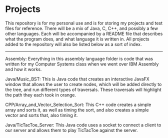 # Projects

This repository is for my personal use and is for storing my projects and test files for reference. There will be a mix of Java, C, C++, and possibly a few other languages. Each will be accompanied by a README file that describes what the program does, and what language it is written in. All projects added to the repository will also be listed below as a sort of index.

------------------------------------------------------------------------------------------------------------------------------------------

Assembly: Everything in this assembly language folder is code that was written for my Computer Systems class when we went over IBM Assembly and how it works.

Java/Music_BST: This is Java code that creates an interactive JavaFX window that allows the user to create nodes, which will be added directly to the tree, and run different types of traversals. These traversals will highlight the path they each took in orange.

CPP/Array_and_Vector_Selection_Sort: This C++ code creates a simple array and sorts it, as well as timing the sort, and also creates a simple vector and sorts that, also timing it.

Java/TicTacToe_Server: This Java code uses a socket to connect a client to our server and allows them to play TicTacToe against the server.

